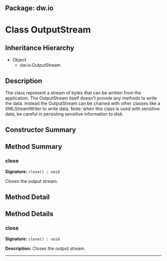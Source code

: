 ## Package: dw.io

# Class OutputStream

## Inheritance Hierarchy

- Object
  - dw.io.OutputStream

## Description

The class represent a stream of bytes that can be written from the application. The OutputStream itself doesn't provide any methods to write the data. Instead the OutputStream can be chained with other classes like a XMLStreamWriter to write data. Note: when this class is used with sensitive data, be careful in persisting sensitive information to disk.

## Constructor Summary

## Method Summary

### close

**Signature:** `close() : void`

Closes the output stream.

## Method Detail

## Method Details

### close

**Signature:** `close() : void`

**Description:** Closes the output stream.

---